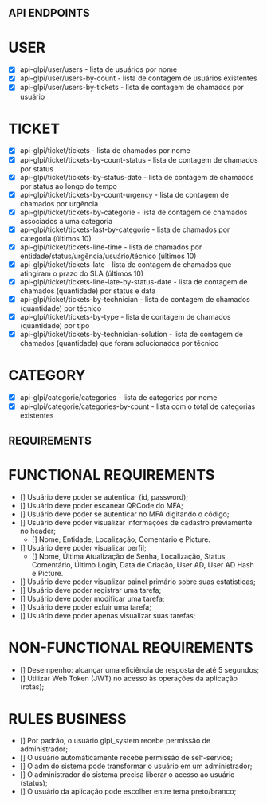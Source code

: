 
## API ENDPOINTS

# USER
- [x] api-glpi/user/users - lista de usuários por nome
- [x] api-glpi/user/users-by-count - lista de contagem de usuários existentes
- [x] api-glpi/user/users-by-tickets - lista de contagem de chamados por usuário

# TICKET
- [x] api-glpi/ticket/tickets - lista de chamados por nome
- [x] api-glpi/ticket/tickets-by-count-status - lista de contagem de chamados por status
- [x] api-glpi/ticket/tickets-by-status-date - lista de contagem de chamados por status ao longo do tempo
- [x] api-glpi/ticket/tickets-by-count-urgency - lista de contagem de chamados por urgência
- [x] api-glpi/ticket/tickets-by-categorie - lista de contagem de chamados associados a uma categoria
- [x] api-glpi/ticket/tickets-last-by-categorie - lista de chamados por categoria (últimos 10)
- [x] api-glpi/ticket/tickets-line-time - lista de chamados por entidade/status/urgência/usuário/técnico (últimos 10)
- [x] api-glpi/ticket/tickets-late - lista de contagem de chamados que atingiram o prazo do SLA (últimos 10)
- [x] api-glpi/ticket/tickets-line-late-by-status-date - lista de contagem de chamados (quantidade) por status e data
- [x] api-glpi/ticket/tickets-by-technician - lista de contagem de chamados (quantidade) por técnico
- [x] api-glpi/ticket/tickets-by-type - lista de contagem de chamados (quantidade) por tipo
- [x] api-glpi/ticket/tickets-by-technician-solution - lista de contagem de chamados (quantidade) que foram solucionados por técnico

# CATEGORY
- [x] api-glpi/categorie/categories - lista de categorias por nome
- [x] api-glpi/categorie/categories-by-count - lista com o total de categorias existentes

## REQUIREMENTS

# FUNCTIONAL REQUIREMENTS
- [] Usuário deve poder se autenticar (id, password);
- [] Usuário deve poder escanear QRCode do MFA;
- [] Usuário deve poder se autenticar no MFA digitando o código;
- [] Usuário deve poder visualizar informações de cadastro previamente no header;
  - [] Nome, Entidade, Localização, Comentário e Picture.
- [] Usuário deve poder visualizar perfil;
  - [] Nome, Última Atualização de Senha, Localização, Status, Comentário, Último Login, Data de Criação, User AD, User AD Hash e Picture.
- [] Usuário deve poder visualizar painel primário sobre suas estatísticas; 
- [] Usuário deve poder registrar uma tarefa;
- [] Usuário deve poder modificar uma tarefa;
- [] Usuário deve poder exluir uma tarefa;
- [] Usuário deve poder apenas visualizar suas tarefas;

# NON-FUNCTIONAL REQUIREMENTS
- [] Desempenho: alcançar uma eficiência de resposta de até 5 segundos;
- [] Utilizar Web Token (JWT) no acesso às operações da aplicação (rotas);

# RULES BUSINESS
- [] Por padrão, o usuário glpi_system recebe permissão de administrador;
- [] O usuário automáticamente recebe permissão de self-service;
- [] O adm do sistema pode transformar o usuário em um administrador;
- [] O administrador do sistema precisa liberar o acesso ao usuário (status);
- [] O usuário da aplicação pode escolher entre tema preto/branco;

